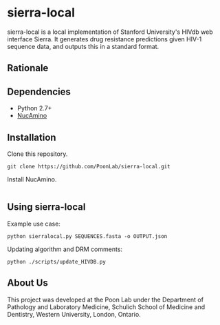# sierra-local
sierra-local is a local implementation of Stanford University's HIVdb web interface Sierra. It generates drug resistance predictions given HIV-1 sequence data, and outputs this in a standard format.

## Rationale

## Dependencies
- Python 2.7+
- [NucAmino](https://github.com/hivdb/nucamino)

## Installation
Clone this repository.
```
git clone https://github.com/PoonLab/sierra-local.git
```
Install NucAmino.
```
```

## Using sierra-local
Example use case:
```
python sierralocal.py SEQUENCES.fasta -o OUTPUT.json
```
Updating algorithm and DRM comments:
```
python ./scripts/update_HIVDB.py
```

## About Us
This project was developed at the Poon Lab under the Department of Pathology and Laboratory Medicine, Schulich School of Medicine and Dentistry, Western University, London, Ontario.
